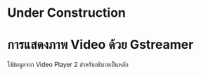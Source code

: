# Under Construction
# การแสดงภาพ Video ด้วย Gstreamer
ใช้ข้อมูลจาก Video Player 2 สำหรับอธิบายเป็นหลัก 